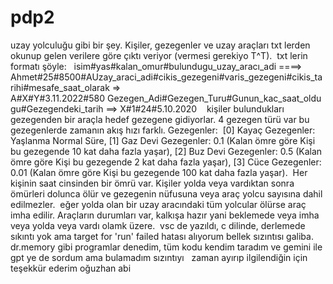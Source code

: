 # pdp2
uzay yolculuğu gibi bir şey. Kişiler, gezegenler ve uzay araçları txt lerden okunup gelen verilere göre çıktı veriyor (vermesi gerekiyo T^T).  txt lerin formatı şöyle:   isim#yas#kalan_omur#bulundugu_uzay_aracı_adi ====> Ahmet#25#8500#AUzay_araci_adi#cikis_gezegeni#varis_gezegeni#cikis_tarihi#mesafe_saat_olarak => A#X#Y#3.11.2022#580 Gezegen_Adi#Gezegen_Turu#Gunun_kac_saat_oldugu#Gezegendeki_tarih ==> X#1#24#5.10.2020   
kişiler bulundukları gezegenden bir araçla hedef gezegene gidiyorlar. 4 gezegen türü var bu gezegenlerde zamanın akış hızı farklı. Gezegenler:  [0] Kayaç Gezegenler: Yaşlanma Normal Süre, [1] Gaz Devi Gezegenler: 0.1 (Kalan ömre göre Kişi bu gezegende 10 kat daha fazla yaşar), [2] Buz Devi Gezegenler: 0.5 (Kalan ömre göre Kişi bu gezegende 2 kat daha fazla yaşar), [3] Cüce Gezegenler: 0.01 (Kalan ömre göre Kişi bu gezegende 100 kat daha fazla yaşar). 
Her kişinin saat cinsinden bir ömrü var. Kişiler yolda veya vardıktan sonra ömürleri dolunca ölür ve gezegenin nüfusuna veya araç yolcu sayısına dahil edilmezler. 
eğer yolda olan bir uzay aracındaki tüm yolcular ölürse araç imha edilir. Araçların durumları var, kalkışa hazır yani beklemede veya imha veya yolda veya vardı olamk üzere. 
vsc de yazıldı, c dilinde, derlemede sıkıntı yok ama target for 'run' failed hatası alıyorum bellek sızıntısı galiba. dr.memory gibi programlar denedim, tüm kodu kendim taradım ve gemini ile gpt ye de sordum ama bulamadım sızıntıyı  
zaman ayırıp ilgilendiğin için teşekkür ederim oğuzhan abi   

 
